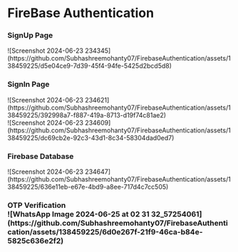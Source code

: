 <h1>FireBase Authentication</h1>
<h3>SignUp Page</h3>
![Screenshot 2024-06-23 234345](https://github.com/Subhashreemohanty07/FirebaseAuthentication/assets/138459225/d5e04ce9-7d39-45f4-94fe-5425d2bcd5d8)

<h3>SignIn Page</h3>
![Screenshot 2024-06-23 234621](https://github.com/Subhashreemohanty07/FirebaseAuthentication/assets/138459225/392998a7-f887-419a-8713-d19f74c81ae2)<br>
![Screenshot 2024-06-23 234609](https://github.com/Subhashreemohanty07/FirebaseAuthentication/assets/138459225/dc69cb2e-92c3-43d1-8c34-58304dad0ed7)
<h3>Firebase Database</h3>
![Screenshot 2024-06-23 234647](https://github.com/Subhashreemohanty07/FirebaseAuthentication/assets/138459225/636e11eb-e67e-4bd9-a8ee-717d4c7cc505)
<h3>OTP Verification</h3![Screenshot 2024-06-25 022809](https://github.com/Subhashreemohanty07/FirebaseAuthentication/assets/138459225/39da4d37-3af9-4a06-965f-38fc9915afac)
><br>
![WhatsApp Image 2024-06-25 at 02 31 32_57254061](https://github.com/Subhashreemohanty07/FirebaseAuthentication/assets/138459225/6d0e267f-21f9-46ca-b84e-5825c636e2f2)

